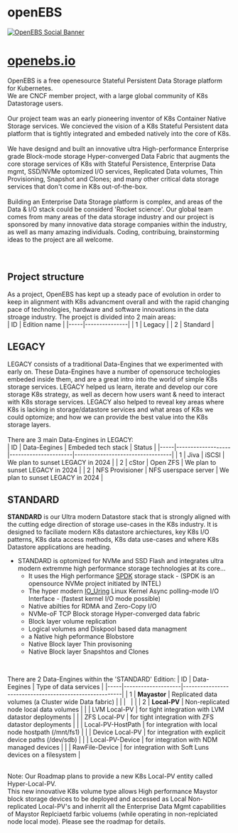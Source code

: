 # openEBS

[![OpenEBS Social Banner](/../blob/main/website/public/images/png/openebs_github_main_banner_HERO_1.png)](https://www.openebs.io/)

# [openebs.io](https://www.openebs.io/)
OpenEBS is a free openesource Stateful Persistent Data Storage platform for Kubernetes.<BR>
We are CNCF member project, with a large global community of K8s Datastorage users.<BR>
<BR>
Our project team was an early pioneering inventor of K8s Container Native Storage services. We concieved the vision of a K8s Stateful Persistent data platform that is tightly integrated and embeded natively into the core of K8s.<BR>
<BR>
We have designd and built an innovative ultra High-performance Enterprise grade Block-mode storage Hyper-converged Data Fabric that augments the core storage services of K8s with Stateful Persistence, Enterprise Data mgmt, SSD/NVMe optomized I/O services,
Replicated Data volumes, Thin Provisioning, Snapshot and Clones; and many other critical data storage services that don't come in K8s out-of-the-box.<BR>
<BR>
Building an Enterprise Data Storage platform is complex, and areas of the Data & I/O stack could be considerd 'Rocket science'. Our global team comes from many areas of the data storage industry and our project is sponsored by many innovative data storage companies within the industry, as well as many amazing individuals. Coding, contribuing, brainstorming ideas to the project are all welcome.<BR>
<BR>
<BR>
## Project structure
As a project, OpenEBS has kept up a steady pace of evolution in order to keep in alignment with K8s advancment overall and with the rapid changing pace of technologies, hardware and software innovations in the data stroage industry. The proejct is divided into 2 main areas:<BR>
| ID  | Edition name  |
|-----|---------------|
|  1  |  Legacy       |
|  2  |  Standard     |
<BR>

## LEGACY
LEGACY consists of a traditional Data-Engines that we experimented with early on. These Data-Engines have a number of opensoruce techologies embeded inside them, and are a great intro into the world of simple K8s storage services. LEGACY helped us learn, iterate and develop our core storage K8s strategy, as well as decern how users want & need to interact with K8s storage services. LEGACY also helped to reveal key areas where K8s is lacking in storage/datastore services and what areas of K8s we could optomize; and how we can provide the best value into the K8s storage layers.<BR>
<BR>
There are 3 main Data-Engines in LEGACY:<BR>
| ID  | Data-Eegines      | Embeded tech stack   | Status                           |
|-----|-------------------|----------------------|----------------------------------|
|  1  |  Jiva             | iSCSI                | We plan to sunset LEGACY in 2024 |
|  2  |  cStor            | Open ZFS             | We plan to sunset LEGACY in 2024 |
|  2  |  NFS Provisioner  | NFS userspace server | We plan to sunset LEGACY in 2024 |
<BR>

## STANDARD
**STANDARD** is our Ultra modern Datastore stack that is strongly aligned with the cutting edge direction of storage use-cases in the K8s industry. It is designed to faciliate modern K8s datastore archiectures, key K8s I/O patterns, K8s data access methods, K8s data use-cases and where K8s Datastore applications are heading.
* STANDARD is optomized for NVMe and SSD Flash and integrates ultra modern extremme high performance storage technologies at its core...
    * It uses the High performance [SPDK](https://spdk.io) storage stack - (SPDK is an opensource NVMe project initiated by INTEL)
    * The hyper modern [IO_Uring](https://github.com/axboe/liburing) Linux Kernel Async polling-mode I/O Interface - (fastest kernel I/O mode possible)
    * Native abilties for RDMA and Zero-Copy I/O
    * NVMe-oF TCP Block storage Hyper-converged data fabric
    * Block layer volume replication
    * Logical volumes and Diskpool based data managment
    * a Native high peformance Blobstore
    * Native Block layer Thin provisoning
    * Native Block layer Snapshtos and Clones
 <BR>	

There are 2 Data-Engines within the 'STANDARD' Edition:
| ID  | Data-Eegines       | Type of data services                                  |
|-----|--------------------|--------------------------------------------------------|
|  1  |  **Mayastor**      | Replicated data volumes (a Cluster wide Data fabric)   |
|     | &nbsp;             |                                                        |
|  2  |  **Local-PV**      | Non-replicated node local data volumes                 |
|     |  LVM Local-PV      | for tight integration with LVM datastor deployments    |
|     |  ZFS Local-PV      | for tight integration with ZFS datastor deployments    |
|     |  Local-PV-HostPath | for integration with local node hostpath (/mnt/fs1)    |
|     |  Device Local-PV   | for integration with explicit device paths (/dev/sdb)  |
|     |  Local-PV-Device   | for integration with NDM managed devices               |
|     |  RawFile-Device    | for integration with Soft Luns devices on a filesystem |

<BR>
Note: Our Roadmap plans to provide a new K8s Local-PV entity called Hyper-Local-PV.<BR>
This new innovative K8s volume type allows High performance Maystor block storage devices to be deployed and accessed as Local Non-replicated Local-PV's and inherrit all the Enterprise Data Mgmt capabilities of Maystor Replciaetd farbic voluems (while operating in non-replciated node local mode). Please see the roadmap for details.
